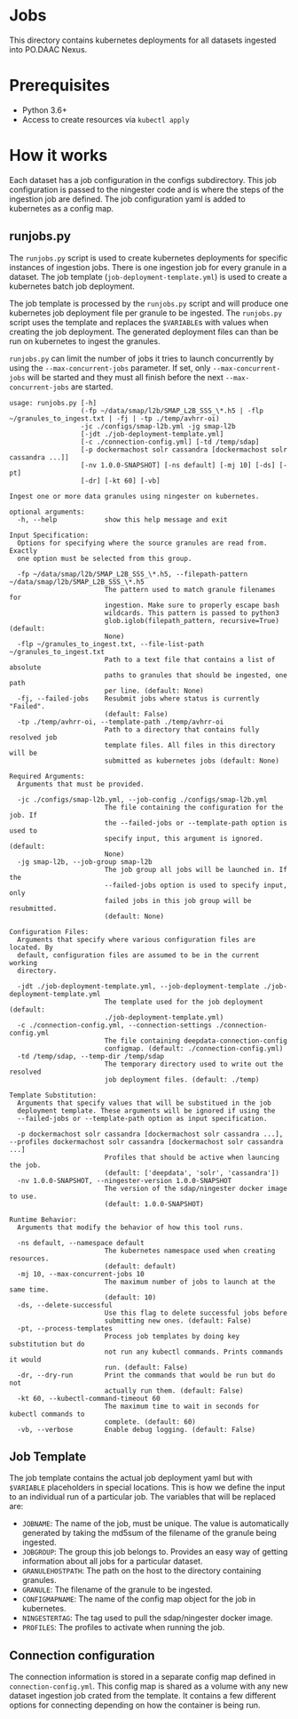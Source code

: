 # Jobs

This directory contains kubernetes deployments for all datasets ingested into PO.DAAC Nexus.

# Prerequisites

- Python 3.6+
- Access to create resources via `kubectl apply`

# How it works

Each dataset has a job configuration in the configs subdirectory. This job configuration is passed to the ningester code and is where the steps of the ingestion job are defined. The job configuration yaml is added to kubernetes as a config map.

## runjobs.py

The `runjobs.py` script is used to create kubernetes deployments for specific instances of ingestion jobs. There is one ingestion job for every granule in a dataset. The job template (`job-deployment-template.yml`) is used to create a kubernetes batch job deployment.

The job template is processed by the `runjobs.py` script and will produce one kubernetes job deployment file per granule to be ingested. The `runjobs.py` script uses the template and replaces the `$VARIABLE`s with values when creating the job deployment. The generated deployment files can than be run on kubernetes to ingest the granules.

`runjobs.py` can limit the number of jobs it tries to launch concurrently by using the `--max-concurrent-jobs` parameter. If set, only `--max-concurrent-jobs` will be started and they must all finish before the next `--max-concurrent-jobs` are started.

```
usage: runjobs.py [-h]
                  (-fp ~/data/smap/l2b/SMAP_L2B_SSS_\*.h5 | -flp ~/granules_to_ingest.txt | -fj | -tp ./temp/avhrr-oi)
                  -jc ./configs/smap-l2b.yml -jg smap-l2b
                  [-jdt ./job-deployment-template.yml]
                  [-c ./connection-config.yml] [-td /temp/sdap]
                  [-p dockermachost solr cassandra [dockermachost solr cassandra ...]]
                  [-nv 1.0.0-SNAPSHOT] [-ns default] [-mj 10] [-ds] [-pt]
                  [-dr] [-kt 60] [-vb]

Ingest one or more data granules using ningester on kubernetes.

optional arguments:
  -h, --help            show this help message and exit

Input Specification:
  Options for specifying where the source granules are read from. Exactly
  one option must be selected from this group.

  -fp ~/data/smap/l2b/SMAP_L2B_SSS_\*.h5, --filepath-pattern ~/data/smap/l2b/SMAP_L2B_SSS_\*.h5
                        The pattern used to match granule filenames for
                        ingestion. Make sure to properly escape bash
                        wildcards. This pattern is passed to python3
                        glob.iglob(filepath_pattern, recursive=True) (default:
                        None)
  -flp ~/granules_to_ingest.txt, --file-list-path ~/granules_to_ingest.txt
                        Path to a text file that contains a list of absolute
                        paths to granules that should be ingested, one path
                        per line. (default: None)
  -fj, --failed-jobs    Resubmit jobs where status is currently "Failed".
                        (default: False)
  -tp ./temp/avhrr-oi, --template-path ./temp/avhrr-oi
                        Path to a directory that contains fully resolved job
                        template files. All files in this directory will be
                        submitted as kubernetes jobs (default: None)

Required Arguments:
  Arguments that must be provided.

  -jc ./configs/smap-l2b.yml, --job-config ./configs/smap-l2b.yml
                        The file containing the configuration for the job. If
                        the --failed-jobs or --template-path option is used to
                        specify input, this argument is ignored. (default:
                        None)
  -jg smap-l2b, --job-group smap-l2b
                        The job group all jobs will be launched in. If the
                        --failed-jobs option is used to specify input, only
                        failed jobs in this job group will be resubmitted.
                        (default: None)

Configuration Files:
  Arguments that specify where various configuration files are located. By
  default, configuration files are assumed to be in the current working
  directory.

  -jdt ./job-deployment-template.yml, --job-deployment-template ./job-deployment-template.yml
                        The template used for the job deployment (default:
                        ./job-deployment-template.yml)
  -c ./connection-config.yml, --connection-settings ./connection-config.yml
                        The file containing deepdata-connection-config
                        configmap. (default: ./connection-config.yml)
  -td /temp/sdap, --temp-dir /temp/sdap
                        The temporary directory used to write out the resolved
                        job deployment files. (default: ./temp)

Template Substitution:
  Arguments that specify values that will be substitued in the job
  deployment template. These arguments will be ignored if using the
  --failed-jobs or --template-path option as input specification.

  -p dockermachost solr cassandra [dockermachost solr cassandra ...], --profiles dockermachost solr cassandra [dockermachost solr cassandra ...]
                        Profiles that should be active when launcing the job.
                        (default: ['deepdata', 'solr', 'cassandra'])
  -nv 1.0.0-SNAPSHOT, --ningester-version 1.0.0-SNAPSHOT
                        The version of the sdap/ningester docker image to use.
                        (default: 1.0.0-SNAPSHOT)

Runtime Behavior:
  Arguments that modify the behavior of how this tool runs.

  -ns default, --namespace default
                        The kubernetes namespace used when creating resources.
                        (default: default)
  -mj 10, --max-concurrent-jobs 10
                        The maximum number of jobs to launch at the same time.
                        (default: 10)
  -ds, --delete-successful
                        Use this flag to delete successful jobs before
                        submitting new ones. (default: False)
  -pt, --process-templates
                        Process job templates by doing key substitution but do
                        not run any kubectl commands. Prints commands it would
                        run. (default: False)
  -dr, --dry-run        Print the commands that would be run but do not
                        actually run them. (default: False)
  -kt 60, --kubectl-command-timeout 60
                        The maximum time to wait in seconds for kubectl commands to
                        complete. (default: 60)
  -vb, --verbose        Enable debug logging. (default: False)
```


## Job Template

The job template contains the actual job deployment yaml but with `$VARIABLE` placeholders in special locations. This is how we define the input to an individual run of a particular job. The variables that will be replaced are:  

- `JOBNAME`: The name of the job, must be unique. The value is automatically generated by taking the md5sum of the filename of the granule being ingested.
- `JOBGROUP`: The group this job belongs to. Provides an easy way of getting information about all jobs for a particular dataset.
- `GRANULEHOSTPATH`: The path on the host to the directory containing granules.
- `GRANULE`: The filename of the granule to be ingested.
- `CONFIGMAPNAME`: The name of the config map object for the job in kubernetes.
- `NINGESTERTAG`: The tag used to pull the sdap/ningester docker image.
- `PROFILES`: The profiles to activate when running the job.

## Connection configuration

The connection information is stored in a separate config map defined in `connection-config.yml`. This config map is shared as a volume with any new dataset ingestion job crated from the template. It contains a few different options for connecting depending on how the container is being run.
